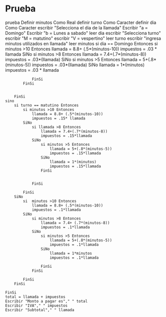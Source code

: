 # Prueba
prueba
Definir minutos Como Real
	definir turno Como Caracter
	definir dia Como Caracter
	escribir "Selecciona el dia de la llamada"
	Escribir "a = Domingo"
	Escribir "b = Lunes a sabado"
	leer dia
	escribir "Selecciona turno"
	escribir "M = matutino"
	escribir "V = vespertino"
	leer turno
	escribir "ingresa minutos utilizados en llamada"
	leer minutos
	si dia == Domingo Entonces
		si minutos >10 Entonces
			llamada = 8.8+ (.5*(minutos-10))
			impuestos = .03 * llamada
		SiNo
			si minutos >8 Entonces
				llamada = 7.4+(.7*(minutos-8))
				impuestos = .03*(llamada)
			SiNo
				si minutos >5 Entonces
					llamada = 5+(.8*(minutos-5))
					impuestos = .03*(llamada)
				SiNo
					llamada = 1*(minutos)
					impuestos = .03 * llamada
					
				FinSi
			FinSi
			
			
		FinSi
	sino
		si turno == matutino Entonces
			si minutos >10 Entonces
				llamada = 8.8+ (.5*(minutos-10))
				impuestos = .15* llamada
			SiNo
				si llamada >8 Entonces
					llamada = 7.4+(.7*(minutos-8))
					impuestos = .15*llamada
				SiNo
					si minutos >5 Entonces
						llamada = 5+(.8*(minutos-5))
						impuestos = .15*llamada
					SiNo
						llamada = 1*(minutos)
						impuestos = .15*llamada
					FinSi
					
					
				FinSi
				
			FinSi
		SiNo
			si  minutos >10 Entonces
				llamada = 8.8+ (.5*(minutos-10))
				impuestos = .1*llamada
			SiNo
				si minutos >8 Entonces
					llamada = 7.4+ (.7*(minutos-8))
					impuestos = .1*llamada
				SiNo
					si minutos >5 Entonces
						llamada = 5+(.8*(minutos-5))
						impuestos = .1*llamada
					SiNo
						llamada = 1*minutos
						impuestos = .1*llamada
						
					FinSi
				FinSi
				
			FinSi
		FinSi
		
	FinSi
	total = llamada + impuestos
	Escribir "Monto a pagar es"," " total
	Escribir "IVA"," " impuestos
	Escribir "Subtotal"," " llamada
